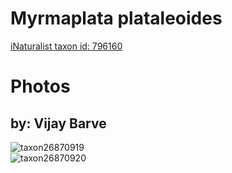 
Myrmaplata plataleoides
=======================
  
[iNaturalist taxon id: 796160](https://www.inaturalist.org/taxa/796160)
# Photos

## by: Vijay Barve
  
![taxon26870919](https://inaturalist-open-data.s3.amazonaws.com/photos/29819045/medium.jpeg)  
![taxon26870920](https://inaturalist-open-data.s3.amazonaws.com/photos/29819051/medium.jpeg)